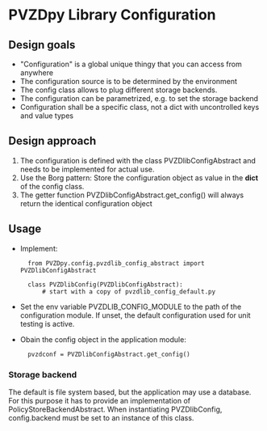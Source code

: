 # PVZDpy Library Configuration

## Design goals

- "Configuration" is a global unique thingy that you can access from anywhere
- The configuration source is to be determined by the environment 
- The config class allows to plug different storage backends.
- The configuration can be parametrized, e.g. to set the storage backend 
- Configuration shall be a specific class, not a dict with uncontrolled keys and value types


## Design approach

1. The configuration is defined with the class PVZDlibConfigAbstract and needs to be implemented for actual use.
2. Use the Borg pattern: Store the configuration object as value in the __dict__ of the config class.
3. The getter function PVZDlibConfigAbstract.get_config() will always return the identical configuration object


## Usage

* Implement:

        from PVZDpy.config.pvzdlib_config_abstract import PVZDlibConfigAbstract
        
        class PVZDlibConfig(PVZDlibConfigAbstract):
            # start with a copy of pvzdlib_config_default.py
         
* Set the env variable PVZDLIB_CONFIG_MODULE to the path of the configuration module. 
If unset, the default configuration used for unit testing is active.

* Obain the config object in the application module:

        pvzdconf = PVZDlibConfigAbstract.get_config()
 

### Storage backend
 
The default is file system based, but the application may use a database.
For this purpose it has to provide an implementation of PolicyStoreBackendAbstract.
When instantiating PVZDlibConfig, config.backend must be set to an instance of this class.  